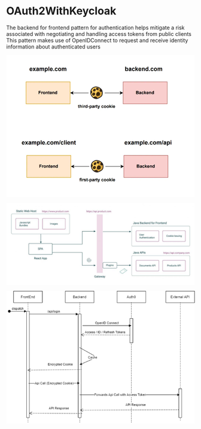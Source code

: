 # OAuth2WithKeycloak
The backend for frontend pattern for authentication helps mitigate a risk associated with negotiating and handling access tokens from public clients
This pattern makes use of OpenIDConnect to request and receive identity information about authenticated users

![Getting Started](./1_Lcb7ku4Qx1sfSaPlr45wJg.webp)



![Getting Started](./b001f5aa-image5-1024x442.jpg)

![Getting Started](./BFF-Sequence.png)


